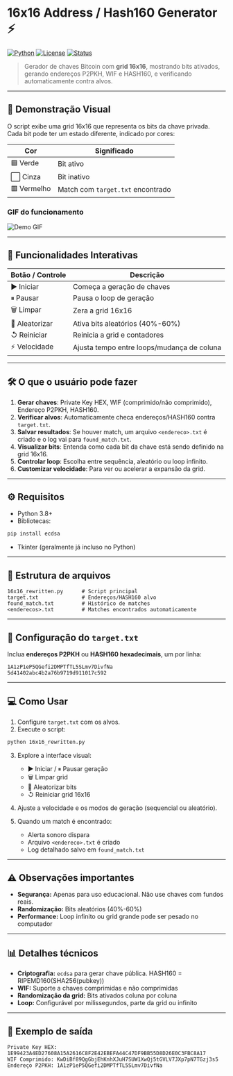 # 16x16 Address / Hash160 Generator ⚡

[![Python](https://img.shields.io/badge/Python-3.8+-blue.svg)](https://www.python.org/)
[![License](https://img.shields.io/badge/License-MIT-green.svg)](LICENSE)
[![Status](https://img.shields.io/badge/Status-Experimental-orange.svg)](LICENSE)

> Gerador de chaves Bitcoin com **grid 16x16**, mostrando bits ativados, gerando endereços P2PKH, WIF e HASH160, e verificando automaticamente contra alvos.

---

## 🔹 Demonstração Visual

O script exibe uma grid 16x16 que representa os bits da chave privada. Cada bit pode ter um estado diferente, indicado por cores:

| Cor         | Significado                       |
| ----------- | --------------------------------- |
| 🟩 Verde    | Bit ativo                         |
| ⬜ Cinza     | Bit inativo                       |
| 🟥 Vermelho | Match com `target.txt` encontrado |

### GIF do funcionamento

![Demo GIF](https://user-images.githubusercontent.com/yourusername/demo.gif)

---

## 🚀 Funcionalidades Interativas

| Botão / Controle | Descrição                                  |
| ---------------- | ------------------------------------------ |
| ▶ Iniciar        | Começa a geração de chaves                 |
| ⏸ Pausar         | Pausa o loop de geração                    |
| 🗑 Limpar        | Zera a grid 16x16                          |
| 🎲 Aleatorizar   | Ativa bits aleatórios (40%-60%)            |
| ↺ Reiniciar      | Reinicia a grid e contadores               |
| ⚡ Velocidade     | Ajusta tempo entre loops/mudança de coluna |

---

## 🛠️ O que o usuário pode fazer

1. **Gerar chaves**: Private Key HEX, WIF (comprimido/não comprimido), Endereço P2PKH, HASH160.
2. **Verificar alvos**: Automaticamente checa endereços/HASH160 contra `target.txt`.
3. **Salvar resultados**: Se houver match, um arquivo `<endereco>.txt` é criado e o log vai para `found_match.txt`.
4. **Visualizar bits**: Entenda como cada bit da chave está sendo definido na grid 16x16.
5. **Controlar loop**: Escolha entre sequência, aleatório ou loop infinito.
6. **Customizar velocidade**: Para ver ou acelerar a expansão da grid.

---

## ⚙️ Requisitos

* Python 3.8+
* Bibliotecas:

```bash
pip install ecdsa
```

* Tkinter (geralmente já incluso no Python)

---

## 📁 Estrutura de arquivos

```
16x16_rewritten.py      # Script principal
target.txt              # Endereços/HASH160 alvo
found_match.txt         # Histórico de matches
<enderecos>.txt         # Matches encontrados automaticamente
```

---

## 📝 Configuração do `target.txt`

Inclua **endereços P2PKH** ou **HASH160 hexadecimais**, um por linha:

```
1A1zP1eP5QGefi2DMPTfTL5SLmv7DivfNa
5d41402abc4b2a76b9719d911017c592
```

---

## 💻 Como Usar

1. Configure `target.txt` com os alvos.
2. Execute o script:

```bash
python 16x16_rewritten.py
```

3. Explore a interface visual:

   * ▶ Iniciar / ⏸ Pausar geração
   * 🗑 Limpar grid
   * 🎲 Aleatorizar bits
   * ↺ Reiniciar grid 16x16
4. Ajuste a velocidade e os modos de geração (sequencial ou aleatório).
5. Quando um match é encontrado:

   * Alerta sonoro dispara
   * Arquivo `<endereco>.txt` é criado
   * Log detalhado salvo em `found_match.txt`

---

## ⚠️ Observações importantes

* **Segurança:** Apenas para uso educacional. Não use chaves com fundos reais.
* **Randomização:** Bits aleatórios (40%-60%)
* **Performance:** Loop infinito ou grid grande pode ser pesado no computador

---

## 📊 Detalhes técnicos

* **Criptografia:** `ecdsa` para gerar chave pública. HASH160 = RIPEMD160(SHA256(pubkey))
* **WIF:** Suporte a chaves comprimidas e não comprimidas
* **Randomização da grid:** Bits ativados coluna por coluna
* **Loop:** Configurável por milissegundos, parte da grid ou infinito

---

## 📝 Exemplo de saída

```
Private Key HEX: 1E99423A4ED27608A15A2616C8F2E42EBEFA44C47DF9BB55D8D26E0C3FBC8A17
WIF Comprimido: KwDiBf89QgGbjEhKnhXJuH7SUW1XwQj5tGVLV7JXp7pN7TGzj3s5
Endereço P2PKH: 1A1zP1eP5QGefi2DMPTfTL5SLmv7DivfNa
```
